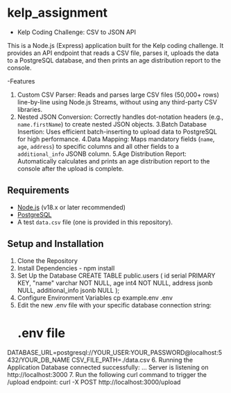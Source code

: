 # kelp_assignment

- Kelp Coding Challenge: CSV to JSON API

This is a Node.js (Express) application built for the Kelp coding challenge. It provides an API endpoint that reads a CSV file, parses it, uploads the data to a PostgreSQL database, and then prints an age distribution report to the console.

-Features

1. Custom CSV Parser: Reads and parses large CSV files (50,000+ rows) line-by-line using Node.js Streams, without using any third-party CSV libraries.
2. Nested JSON Conversion: Correctly handles dot-notation headers (e.g., `name.firstName`) to create nested JSON objects.
3.Batch Database Insertion: Uses efficient batch-inserting to upload data to PostgreSQL for high performance.
4.Data Mapping: Maps mandatory fields (`name`, `age`, `address`) to specific columns and all other fields to a `additional_info` JSONB column.
5.Age Distribution Report: Automatically calculates and prints an age distribution report to the console after the upload is complete.

## Requirements

* [Node.js](https://nodejs.org/) (v18.x or later recommended)
* [PostgreSQL](https://www.postgresql.org/)
* A test `data.csv` file (one is provided in this repository).

## Setup and Installation

1. Clone the Repository
2. Install Dependencies - npm install
3. Set Up the Database
   CREATE TABLE public.users (
   id serial PRIMARY KEY,
   "name" varchar NOT NULL,
   age int4 NOT NULL,
   address jsonb NULL,
   additional_info jsonb NULL
   );
4. Configure Environment Variables
      cp example.env .env
5. Edit the new .env file with your specific database connection string:
   # .env file
DATABASE_URL=postgresql://YOUR_USER:YOUR_PASSWORD@localhost:5432/YOUR_DB_NAME
CSV_FILE_PATH=./data.csv
6. Running the Application
Database connected successfully: ...
Server is listening on http://localhost:3000
7. Run the following curl command to trigger the /upload endpoint:
curl -X POST http://localhost:3000/upload

